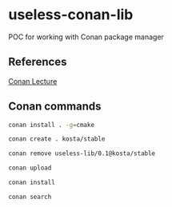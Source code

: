 # useless-conan-lib
POC for working with Conan package manager

## References

[Conan Lecture](https://www.youtube.com/watch?v=RDsn0TKcdPQ)

## Conan commands


``` bash
conan install . -g=cmake

conan create . kosta/stable

conan remove useless-lib/0.1@kosta/stable

conan upload

conan install

conan search
```